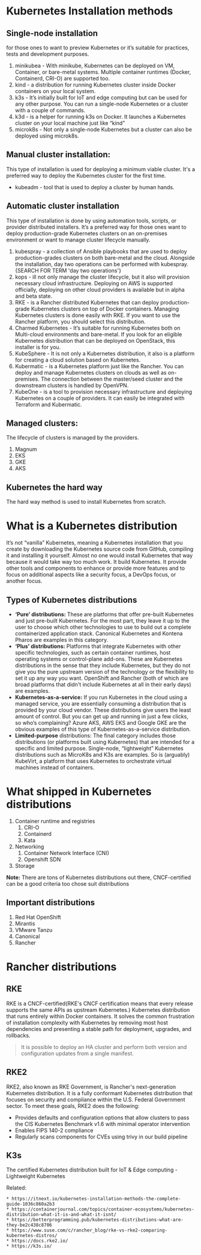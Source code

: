 # Kubernetes Installation methods

## Single-node installation 
for those ones to want to preview Kubernetes or it’s suitable for
practices, tests and development purposes.
1. minikubea - With minikube, Kubernetes can be deployed on VM,
	 Container, or bare-metal systems. Multiple container runtimes
	 (Docker, Containerd, CRI-O) are supported too.
1. kind - a distribution for running Kubernetes cluster inside Docker
	 containers on your local system.
1. k3s - It’s initially built for IoT and edge computing but can be used
	 for any other purpose. You can run a single-node Kubernetes or a
	 cluster with a couple of commands.
1. k3d - is a helper for running k3s on Docker. It launches a Kubernetes
	 cluster on your local machine just like “kind”
1. microk8s - Not only a single-node Kubernetes but a cluster can also
	 be deployed using microk8s. 

## Manual cluster installation:
This type of installation is used for deploying a minimum viable
cluster. It's a preferred way to deploy the Kubernetes cluster for the first time.
* kubeadm - tool that is used to deploy a cluster by human hands. 

## Automatic cluster installation
This type of installation is done by using automation tools, scripts, or
provider distributed installers. It’s a preferred way for those ones
want to deploy production-grade Kubernetes clusters on an on-premises
environment or want to manage cluster lifecycle manually.

1. kubespray - a collection of Ansible playbooks that are used to deploy
	 production-grades clusters on both bare-metal and the cloud.
	 Alongside the installation, day two operations can be performed with
	 kubespray.{SEARCH FOR TERM 'day two operations'}
1. kops - ill not only manage the cluster lifecycle, but it also will
	 provision necessary cloud infrastructure. Deploying on AWS is
	 supported officially, deploying on other cloud providers is available
	 but in alpha and beta state.
1. RKE - is a Rancher distributed Kubernetes that can deploy
	 production-grade Kubernetes clusters on top of Docker containers.
	 Managing Kubernetes clusters is done easily with RKE. If you want to
	 use the Rancher platform, you should select this distribution.
1. Charmed Kubernetes - It’s suitable for running Kubernetes both on
	 Multi-cloud environments and bare-metal. If you look for an eligible
	 Kubernetes distribution that can be deployed on OpenStack, this
	 installer is for you.
1. KubeSphere - It is not only a Kubernetes distribution, it also is a
	 platform for creating a cloud solution based on Kubernetes.
1. Kubermatic - is a Kubernetes platform just like the Rancher. You can
	 deploy and manage Kubernetes clusters on clouds as well as
	 on-premises. The connection between the master/seed cluster and the
	 downstream clusters is handled by OpenVPN.
1. KubeOne - is a tool to provision necessary infrastructure and
	 deploying Kubernetes on a couple of providers. It can easily be
	 integrated with Terraform and Kubermatic.

## Managed clusters:
The lifecycle of clusters is managed by the providers.
1. Magnum
1. EKS
1. GKE
1. AKS

## Kubernetes the hard way
The hard way method is used to install Kubernetes from scratch.
# What is a Kubernetes distribution
It’s not “vanilla” Kubernetes, meaning a Kubernetes installation that
you create by downloading the Kubernetes source code from GitHub,
compiling it and installing it yourself. Almost no one would install
Kubernetes that way because it would take way too much work. It build
Kubernetes. It provide other tools and components to enhance or
provide more features and to focus on additional aspects like a security
focus, a DevOps focus, or another focus. 

## Types of Kubernetes distributions

* **‘Pure’ distributions:** These are platforms that offer pre-built
	Kubernetes and just pre-built Kubernetes. For the most part, they
	leave it up to the user to choose which other technologies to use to
	build out a complete containerized application stack. Canonical Kubernetes
	and Kontena Pharos are examples in this category.
* **‘Plus’ distributions:** Platforms that integrate Kubernetes
	with other specific technologies, such as certain container runtimes,
	host operating systems or control-plane add-ons. These are Kubernetes
	distributions in the sense that they include Kubernetes, but they do
	not give you the pure upstream version of the technology or the
	flexibility to set it up any way you want. OpenShift and Rancher (both
	of which are broad platforms that didn't include Kubernetes at all in
	their early days) are examples.
* **Kubernetes-as-a-service:** If you run Kubernetes in the cloud using a
	managed service, you are essentially consuming a distribution that is
	provided by your cloud vendor. These distributions give users the
	least amount of control. But you can get up and running in just a few
	clicks, so who’s complaining? Azure AKS, AWS EKS and Google GKE are
	the obvious examples of this type of Kubernetes-as-a-service
	distribution.
* **Limited-purpose** distributions: The final category includes those
	distributions (or platforms built using Kubernetes) that are intended
	for a specific and limited purpose. Single-node, “lightweight”
	Kubernetes distributions such as MicroK8s and K3s are examples. So is
	(arguably) KubeVirt, a platform that uses Kubernetes to orchestrate
	virtual machines instead of containers.

# What shipped in Kubernetes distributions
1. Container runtime and registries
	1. CRI-O
	1. Containerd
	1. Kata
1. Networking
	1. Container Network Interface (CNI)
	1.  Openshift SDN
1. Storage

**Note:** There are tons of Kubernetes distributions out there,
CNCF-certified can be a good criteria too chose suit distributions

## Important distributions
1. Red Hat OpenShift
1. Mirantis
1. VMware Tanzu
1. Canonical
1. Rancher


# Rancher distributions

## RKE 

RKE is a CNCF-certified(RKE's CNCF certification means that every
release supports the same APIs as upstream Kubernetes.) Kubernetes distribution that runs entirely
within Docker containers. It solves the common frustration of
installation complexity with Kubernetes by removing most host
dependencies and presenting a stable path for deployment, upgrades, and
rollbacks.

> It is possible to deploy an HA cluster and perform both version and configuration updates from a single manifest.

## RKE2
RKE2, also known as RKE Government, is Rancher's next-generation
Kubernetes distribution. It is a fully conformant Kubernetes
distribution that focuses on security and compliance within the U.S.
Federal Government sector. 
To meet these goals, RKE2 does the following:

* Provides defaults and configuration options that allow clusters to
	pass the CIS Kubernetes Benchmark v1.6 with minimal operator
	intervention
* Enables FIPS 140-2 compliance
* Regularly scans components for CVEs using trivy in our build pipeline

## K3s
The certified Kubernetes distribution built for IoT & Edge computing -
Lightweight Kubernetes

Related:
```
* https://itnext.io/kubernetes-installation-methods-the-complete-guide-1036c860a2b3
* https://containerjournal.com/topics/container-ecosystems/kubernetes-distribution-what-it-is-and-what-it-isnt/
* https://betterprogramming.pub/kubernetes-distributions-what-are-they-be2c438c8706
* https://www.suse.com/c/rancher_blog/rke-vs-rke2-comparing-kubernetes-distros/
* https://docs.rke2.io/
* https://k3s.io/
```
